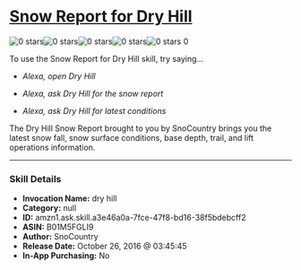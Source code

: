 # [Snow Report for Dry Hill](http://alexa.amazon.com/#skills/amzn1.ask.skill.a3e46a0a-7fce-47f8-bd16-38f5bdebcff2)
![0 stars](../../images/ic_star_border_black_18dp_1x.png)![0 stars](../../images/ic_star_border_black_18dp_1x.png)![0 stars](../../images/ic_star_border_black_18dp_1x.png)![0 stars](../../images/ic_star_border_black_18dp_1x.png)![0 stars](../../images/ic_star_border_black_18dp_1x.png) 0

To use the Snow Report for Dry Hill skill, try saying...

* *Alexa, open Dry Hill*

* *Alexa, ask Dry Hill for the snow report*

* *Alexa, ask Dry Hill for latest conditions*

The Dry Hill Snow Report brought to you by SnoCountry brings you the latest snow fall, snow surface conditions,  base depth, trail, and lift operations information.

***

### Skill Details

* **Invocation Name:** dry hill
* **Category:** null
* **ID:** amzn1.ask.skill.a3e46a0a-7fce-47f8-bd16-38f5bdebcff2
* **ASIN:** B01M5FGLI9
* **Author:** SnoCountry
* **Release Date:** October 26, 2016 @ 03:45:45
* **In-App Purchasing:** No
